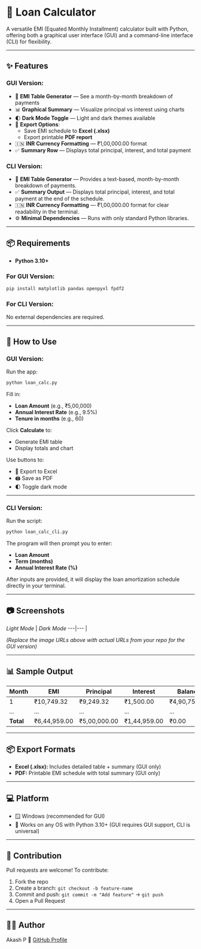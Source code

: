 # 🧮 Loan Calculator

A versatile EMI (Equated Monthly Installment) calculator built with Python, offering both a graphical user interface (GUI) and a command-line interface (CLI) for flexibility.

-----

## ✨ Features

### GUI Version:

  - 🧾 **EMI Table Generator** — See a month-by-month breakdown of payments
  - 📊 **Graphical Summary** — Visualize principal vs interest using charts
  - 🌓 **Dark Mode Toggle** — Light and dark themes available
  - 📁 **Export Options**:
      - Save EMI schedule to **Excel (.xlsx)**
      - Export printable **PDF report**
  - 🇮🇳 **INR Currency Formatting** — ₹1,00,000.00 format
  - ✅ **Summary Row** — Displays total principal, interest, and total payment

### CLI Version:

  - 🧾 **EMI Table Generator** — Provides a text-based, month-by-month breakdown of payments.
  - ✅ **Summary Output** — Displays total principal, interest, and total payment at the end of the schedule.
  - 🇮🇳 **INR Currency Formatting** — ₹1,00,000.00 format for clear readability in the terminal.
  - ⚙️ **Minimal Dependencies** — Runs with only standard Python libraries.

-----

## 📦 Requirements

  - **Python 3.10+**

### For GUI Version:

```bash
pip install matplotlib pandas openpyxl fpdf2
```

### For CLI Version:

No external dependencies are required.

-----

## 🚀 How to Use

### GUI Version:

Run the app:

```bash
python loan_calc.py
```

Fill in:

  - **Loan Amount** (e.g., ₹5,00,000)
  - **Annual Interest Rate** (e.g., 9.5%)
  - **Tenure in months** (e.g., 60)

Click **Calculate** to:

  - Generate EMI table
  - Display totals and chart

Use buttons to:

  - 💾 Export to Excel
  - 🖨️ Save as PDF
  - 🌓 Toggle dark mode

-----

### CLI Version:

Run the script:

```bash
python loan_calc_cli.py
```

The program will then prompt you to enter:

  - **Loan Amount**
  - **Term (months)**
  - **Annual Interest Rate (%)**

After inputs are provided, it will display the loan amortization schedule directly in your terminal.

-----

## 📷 Screenshots

*Light Mode* | *Dark Mode*
\---|---
 | 

*(Replace the image URLs above with actual URLs from your repo for the GUI version)*

-----

## 📊 Sample Output

| Month | EMI         | Principal   | Interest   | Balance     |
|-------|-------------|-------------|------------|-------------|
| 1     | ₹10,749.32  | ₹9,249.32   | ₹1,500.00  | ₹4,90,750.68|
| ...   | ...         | ...         | ...        | ...         |
| **Total** | ₹6,44,959.00 | ₹5,00,000.00 | ₹1,44,959.00 | ₹0.00 |

-----

## 📦 Export Formats

  - **Excel (.xlsx):** Includes detailed table + summary (GUI only)
  - **PDF:** Printable EMI schedule with total summary (GUI only)

-----

## 💻 Platform

  - 🪟 Windows (recommended for GUI)
  - 🐍 Works on any OS with Python 3.10+ (GUI requires GUI support, CLI is universal)

-----

## 🤝 Contribution

Pull requests are welcome\!
To contribute:

1.  Fork the repo
2.  Create a branch: `git checkout -b feature-name`
3.  Commit and push: `git commit -m "Add feature"` → `git push`
4.  Open a Pull Request

-----

## 🧑‍💻 Author

Akash P
🔗 [GitHub Profile](https://github.com/AkzXrated)
